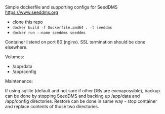Simple dockerfile and supporting configs for SeedDMS https://www.seeddms.org

* clone this repo
* `docker build -f Dockerfile.amd64 . -t seeddms`
* `docker run --name seeddms seeddms`

Container listend on port 80 (nginx). SSL termination should be done elsewhere.

Volumes:
* /app/data
* /app/config

Maintenance:

If using sqllite (default and not sure if other DBs are evenapossible), backup can be done by stopping SeedDMS and backing up /app/data and /app/config directories.
Restore can be done in same way - stop container and replace contents of those two directories.
